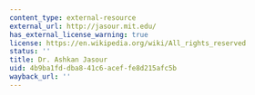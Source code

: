 ```yaml
---
content_type: external-resource
external_url: http://jasour.mit.edu/
has_external_license_warning: true
license: https://en.wikipedia.org/wiki/All_rights_reserved
status: ''
title: Dr. Ashkan Jasour
uid: 4b9ba1fd-dba8-41c6-acef-fe8d215afc5b
wayback_url: ''
---
```

